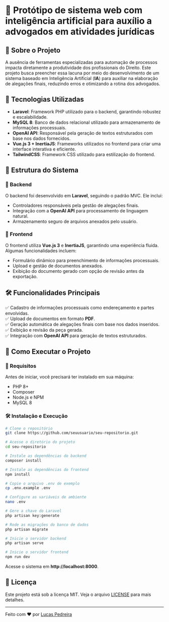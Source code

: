# 📌 Protótipo de sistema web com inteligência artificial para auxílio a advogados em atividades jurídicas

## 📝 Sobre o Projeto
A ausência de ferramentas especializadas para automação de processos impacta diretamente a produtividade dos profissionais do Direito. Este projeto busca preencher essa lacuna por meio do desenvolvimento de um sistema baseado em Inteligência Artificial (**IA**) para auxiliar na elaboração de alegações finais, reduzindo erros e otimizando a rotina dos advogados.

## 🚀 Tecnologias Utilizadas
- **Laravel**: Framework PHP utilizado para o backend, garantindo robustez e escalabilidade.
- **MySQL 8**: Banco de dados relacional utilizado para armazenamento de informações processuais.
- **OpenAI API**: Responsável pela geração de textos estruturados com base nos dados fornecidos.
- **Vue.js 3 + InertiaJS**: Frameworks utilizados no frontend para criar uma interface interativa e eficiente.
- **TailwindCSS**: Framework CSS utilizado para estilização do frontend.
## 📂 Estrutura do Sistema
### 🔹 Backend
O backend foi desenvolvido em **Laravel**, seguindo o padrão MVC. Ele inclui:
- Controladores responsáveis pela gestão de alegações finais.
- Integração com a **OpenAI API** para processamento de linguagem natural.
- Armazenamento seguro de arquivos anexados pelo usuário.

### 🔹 Frontend
O frontend utiliza **Vue.js 3** e **InertiaJS**, garantindo uma experiência fluida. Algumas funcionalidades incluem:
- Formulário dinâmico para preenchimento de informações processuais.
- Upload e gestão de documentos anexados.
- Exibição do documento gerado com opção de revisão antes da exportação.

## 🛠 Funcionalidades Principais
✅ Cadastro de informações processuais como endereçamento e partes envolvidas.  
✅ Upload de documentos em formato **PDF**.  
✅ Geração automática de alegações finais com base nos dados inseridos.  
✅ Exibição e revisão da peça gerada.  
✅ Integração com **OpenAI API** para geração de textos estruturados.  

## 📌 Como Executar o Projeto
### 🔧 Requisitos
Antes de iniciar, você precisará ter instalado em sua máquina:
- PHP 8+
- Composer
- Node.js e NPM
- MySQL 8

### 🛠 Instalação e Execução
```bash
# Clone o repositório
git clone https://github.com/seuusuario/seu-repositorio.git

# Acesse o diretório do projeto
cd seu-repositorio

# Instale as dependências do backend
composer install

# Instale as dependências do frontend
npm install

# Copie o arquivo .env de exemplo
cp .env.example .env

# Configure as variáveis de ambiente
nano .env

# Gere a chave do Laravel
php artisan key:generate

# Rode as migrações do banco de dados
php artisan migrate

# Inicie o servidor backend
php artisan serve

# Inicie o servidor frontend
npm run dev
```

Acesse o sistema em **http://localhost:8000**.

## 📜 Licença
Este projeto está sob a licença MIT. Veja o arquivo [LICENSE](LICENSE) para mais detalhes.

---

Feito com ❤️ por [Lucas Pedreira](https://github.com/lucasxpto)